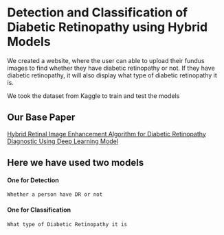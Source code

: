 # Detection and Classification of Diabetic Retinopathy using Hybrid Models

We created a website, where the user can able to upload their fundus images to find whether they have diabetic retinopathy or not. If they have diabetic retinopathy, it will also display what type of diabetic retinopathy it is.


We took the dataset from Kaggle to train and test the models



## Our Base Paper

[Hybrid Retinal Image Enhancement Algorithm for Diabetic Retinopathy Diagnostic Using Deep Learning Model](https://ieeexplore.ieee.org/stamp/stamp.jsp?tp=&arnumber=9819926)


## Here we have used two models

#### One for Detection

```http
Whether a person have DR or not
```
#### One for Classification

```http
What type of Diabetic Retinopathy it is
```
